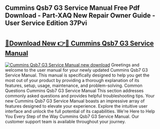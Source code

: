 ## Cummins Qsb7 G3 Service Manual Free Pdf Download - Part-XAQ New Repair Owner Guide - User Service Edition 37Pvi

# <h2><a href="http://bc77651.oget.top/?id=Cummins+Qsb7+G3+Service+Manual">🔗Download New 👉🔴 Cummins Qsb7 G3 Service Manual</a></h2>

[![Cummins Qsb7 G3 Service Manual new download](https://i.imgur.com/5g1atiW.png)](http://bc77651.oget.top/?id=Cummins+Qsb7+G3+Service+Manual)
Greetings and welcome to the user manual for your newly updated Cummins Qsb7 G3 Service Manual. This manual is specifically designed to help you get the most out of your product by providing a thorough explanation of its features, setup, usage, maintenance, and problem-solving. Common Questions Cummins Qsb7 G3 Service Manual This section addresses commonly asked questions and provides helpful troubleshooting tips. Your new Cummins Qsb7 G3 Service Manual boasts an impressive array of features designed to elevate your experience. Explore the intuitive user interface and unlock the full potential of its capabilities. We're Here to Help You Every Step of the Way Cummins Qsb7 G3 Service Manual. Our customer support team is available throughout your journey.
